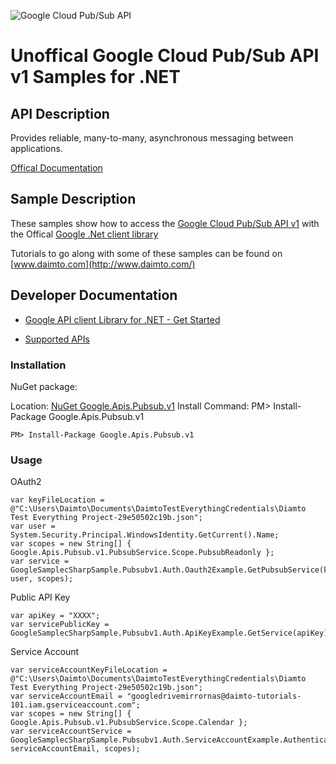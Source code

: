 ﻿![Google Cloud Pub/Sub API](http://www.google.com/images/icons/product/search-32.gif)

# Unoffical Google Cloud Pub/Sub API v1 Samples for .NET  

## API Description

Provides reliable, many-to-many, asynchronous messaging between applications.

[Offical Documentation](https://cloud.google.com/pubsub/docs)

## Sample Description

These samples show how to access the [Google Cloud Pub/Sub API v1](https://cloud.google.com/pubsub/docs) with the Offical [Google .Net client library](https://github.com/google/google-api-dotnet-client)

Tutorials to go along with some of these samples can be found on [www.daimto.com](http://www.daimto.com/)

## Developer Documentation

* [Google API client Library for .NET - Get Started](https://developers.google.com/api-client-library/dotnet/get_started)

* [Supported APIs](https://developers.google.com/api-client-library/dotnet/apis/)

### Installation

NuGet package:

Location: [NuGet Google.Apis.Pubsub.v1](https://www.nuget.org/packages/Google.Apis.Pubsub.v1)
Install Command: PM>  Install-Package Google.Apis.Pubsub.v1

```
PM> Install-Package Google.Apis.Pubsub.v1
```

### Usage

OAuth2
```
var keyFileLocation = @"C:\Users\Daimto\Documents\DaimtoTestEverythingCredentials\Diamto Test Everything Project-29e50502c19b.json";
var user = System.Security.Principal.WindowsIdentity.GetCurrent().Name;
var scopes = new String[] { Google.Apis.Pubsub.v1.PubsubService.Scope.PubsubReadonly };
var service = GoogleSamplecSharpSample.Pubsubv1.Auth.Oauth2Example.GetPubsubService(keyFileLocation, user, scopes);
```

Public API Key

```
var apiKey = "XXXX";
var servicePublicKey = GoogleSamplecSharpSample.Pubsubv1.Auth.ApiKeyExample.GetService(apiKey);
```

Service Account
```
var serviceAccountKeyFileLocation = @"C:\Users\Daimto\Documents\DaimtoTestEverythingCredentials\Diamto Test Everything Project-29e50502c19b.json";
var serviceAccountEmail = "googledrivemirrornas@daimto-tutorials-101.iam.gserviceaccount.com";
var scopes = new String[] { Google.Apis.Pubsub.v1.PubsubService.Scope.Calendar };            
var serviceAccountService = GoogleSamplecSharpSample.Pubsubv1.Auth.ServiceAccountExample.AuthenticateServiceAccount(serviceAccountKeyFileLocation, serviceAccountEmail, scopes);
```
